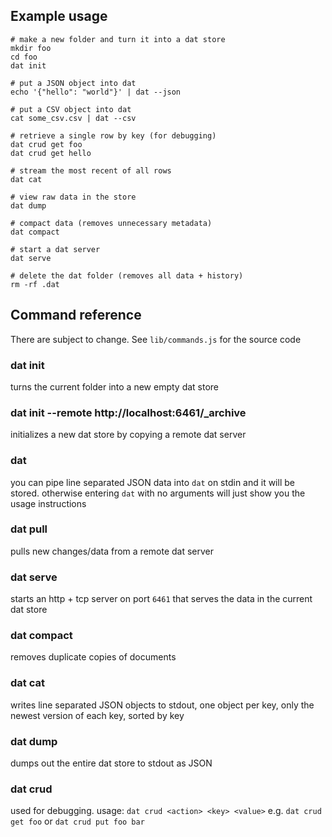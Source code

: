 ## Example usage

```
# make a new folder and turn it into a dat store
mkdir foo
cd foo
dat init

# put a JSON object into dat
echo '{"hello": "world"}' | dat --json

# put a CSV object into dat
cat some_csv.csv | dat --csv

# retrieve a single row by key (for debugging)
dat crud get foo
dat crud get hello

# stream the most recent of all rows
dat cat

# view raw data in the store
dat dump

# compact data (removes unnecessary metadata)
dat compact

# start a dat server
dat serve

# delete the dat folder (removes all data + history)
rm -rf .dat
```

## Command reference

There are subject to change. See `lib/commands.js` for the source code

### dat init

turns the current folder into a new empty dat store

### dat init --remote http://localhost:6461/_archive

initializes a new dat store by copying a remote dat server

### dat

you can pipe line separated JSON data into `dat` on stdin and it will be stored. otherwise entering `dat` with no arguments will just show you the usage instructions

### dat pull

pulls new changes/data from a remote dat server

### dat serve

starts an http + tcp server on port `6461` that serves the data in the current dat store

### dat compact

removes duplicate copies of documents

### dat cat

writes line separated JSON objects to stdout, one object per key, only the newest version of each key, sorted by key

### dat dump

dumps out the entire dat store to stdout as JSON

### dat crud

used for debugging. usage: `dat crud <action> <key> <value>` e.g. `dat crud get foo` or `dat crud put foo bar`
